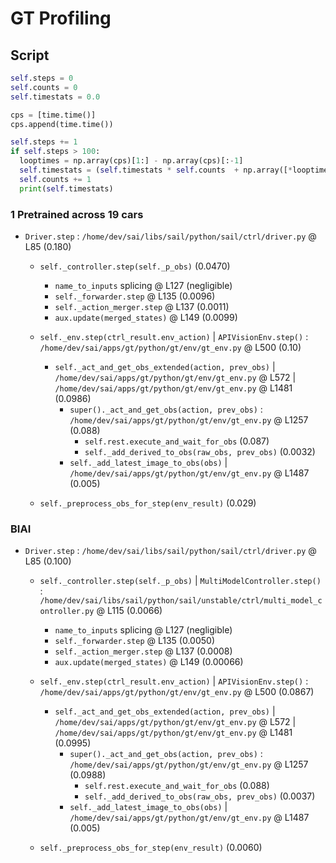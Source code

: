 # GT Profiling

## Script

```py
self.steps = 0
self.counts = 0
self.timestats = 0.0

cps = [time.time()]
cps.append(time.time())

self.steps += 1
if self.steps > 100:
  looptimes = np.array(cps)[1:] - np.array(cps)[:-1]
  self.timestats = (self.timestats * self.counts  + np.array([*looptimes, looptimes.sum()])) / (self.counts + 1)
  self.counts += 1
  print(self.timestats)

```

### 1 Pretrained across 19 cars

- `Driver.step` : `/home/dev/sai/libs/sail/python/sail/ctrl/driver.py` @ L85 (0.180)

  - `self._controller.step(self._p_obs)` (0.0470)
    - `name_to_inputs` splicing @ L127 (negligible)
    - `self._forwarder.step` @ L135 (0.0096)
    - `self._action_merger.step` @ L137 (0.0011)
    - `aux.update(merged_states)` @ L149 (0.0099)

  - `self._env.step(ctrl_result.env_action)` | `APIVisionEnv.step()` : `/home/dev/sai/apps/gt/python/gt/env/gt_env.py` @ L500 (0.10)
    - `self._act_and_get_obs_extended(action, prev_obs)` | `/home/dev/sai/apps/gt/python/gt/env/gt_env.py` @ L572 | `/home/dev/sai/apps/gt/python/gt/env/gt_env.py` @ L1481 (0.0986)
      - `super()._act_and_get_obs(action, prev_obs)` : `/home/dev/sai/apps/gt/python/gt/env/gt_env.py` @ L1257 (0.088)
        - `self.rest.execute_and_wait_for_obs` (0.087)
        - `self._add_derived_to_obs(raw_obs, prev_obs)` (0.0032)
      - `self._add_latest_image_to_obs(obs)` | `/home/dev/sai/apps/gt/python/gt/env/gt_env.py` @ L1487 (0.005)

  - `self._preprocess_obs_for_step(env_result)` (0.029)

### BIAI

- `Driver.step` : `/home/dev/sai/libs/sail/python/sail/ctrl/driver.py` @ L85 (0.100)

  - `self._controller.step(self._p_obs)` | `MultiModelController.step()` : `/home/dev/sai/libs/sail/python/sail/unstable/ctrl/multi_model_controller.py` @ L115 (0.0066)
    - `name_to_inputs` splicing @ L127 (negligible)
    - `self._forwarder.step` @ L135 (0.0050)
    - `self._action_merger.step` @ L137 (0.0008)
    - `aux.update(merged_states)` @ L149 (0.00066)

  - `self._env.step(ctrl_result.env_action)` | `APIVisionEnv.step()` : `/home/dev/sai/apps/gt/python/gt/env/gt_env.py` @ L500 (0.0867)
    - `self._act_and_get_obs_extended(action, prev_obs)` | `/home/dev/sai/apps/gt/python/gt/env/gt_env.py` @ L572 | `/home/dev/sai/apps/gt/python/gt/env/gt_env.py` @ L1481 (0.0995)
      - `super()._act_and_get_obs(action, prev_obs)` : `/home/dev/sai/apps/gt/python/gt/env/gt_env.py` @ L1257 (0.0988)
        - `self.rest.execute_and_wait_for_obs` (0.088)
        - `self._add_derived_to_obs(raw_obs, prev_obs)` (0.0037)
      - `self._add_latest_image_to_obs(obs)` | `/home/dev/sai/apps/gt/python/gt/env/gt_env.py` @ L1487 (0.005)

  - `self._preprocess_obs_for_step(env_result)` (0.0060)
